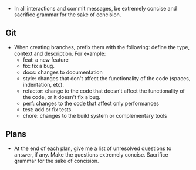 - In all interactions and commit messages, be extremely concise and sacrifice grammar for the sake of concision.

## Git

- When creating branches, prefix them with the following: define the type, context and description. For example:
  - feat: a new feature
  - fix: fix a bug.
  - docs: changes to documentation
  - style: changes that don't affect the functionality of the code (spaces, indentation, etc).
  - refactor: change to the code that doesn't affect the functionality of the code, or it doesn't fix a bug.
  - perf: changes to the code that affect only performances
  - test: add or fix tests.
  - chore: changes to the build system or complementary tools

## Plans

- At the end of each plan, give me a list of unresolved questions to answer, if any. Make the questions extremely concise. Sacrifice grammar for the sake of concision.
